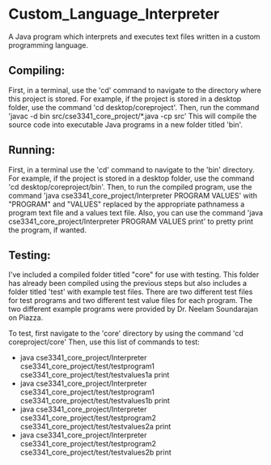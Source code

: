 # Custom_Language_Interpreter
A Java program which interprets and executes text files written in a custom programming language.

## Compiling:
First, in a terminal, use the 'cd' command to navigate to the directory where this project is stored.
For example, if the project is stored in a desktop folder, use the command 'cd desktop/coreproject'.
Then, run the command 'javac -d bin src/cse3341_core_project/\*.java -cp src'
This will compile the source code into executable Java programs in a new folder titled 'bin'.

## Running:
First, in a terminal use the 'cd' command to navigate to the 'bin' directory.
For example, if the project is stored in a desktop folder, use the command 'cd desktop/coreproject/bin'.
Then, to run the compiled program, use the command 'java cse3341_core_project/Interpreter PROGRAM VALUES' with "PROGRAM" and "VALUES" replaced by the appropriate pathnamess a program text file and a values text file.
Also, you can use the command 'java cse3341_core_project/Interpreter PROGRAM VALUES print' to pretty print the program, if wanted.

## Testing:
I've included a compiled folder titled "core" for use with testing.
This folder has already been compiled using the previous steps but also includes a folder titled 'test' with example test files.
There are two different test files for test programs and two different test value files for each program.
The two different example programs were provided by Dr. Neelam Soundarajan on Piazza.

To test, first navigate to the 'core' directory by using the command 'cd coreproject/core'
Then, use this list of commands to test:

- java cse3341_core_project/Interpreter cse3341_core_project/test/testprogram1 cse3341_core_project/test/testvalues1a print
- java cse3341_core_project/Interpreter cse3341_core_project/test/testprogram1 cse3341_core_project/test/testvalues1b print
- java cse3341_core_project/Interpreter cse3341_core_project/test/testprogram2 cse3341_core_project/test/testvalues2a print
- java cse3341_core_project/Interpreter cse3341_core_project/test/testprogram2 cse3341_core_project/test/testvalues2b print
